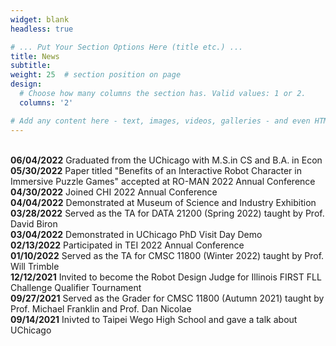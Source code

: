 ```yaml
---
widget: blank
headless: true

# ... Put Your Section Options Here (title etc.) ...
title: News
subtitle:
weight: 25  # section position on page
design:
  # Choose how many columns the section has. Valid values: 1 or 2.
  columns: '2'

# Add any content here - text, images, videos, galleries - and even HTML code!
---
```


<br> <b>06/04/2022</b>  Graduated from the UChicago with M.S.in CS and B.A. in Econ
<br> <b>05/30/2022</b>  Paper titled "Benefits of an Interactive Robot Character in Immersive Puzzle Games" accepted at RO-MAN 2022 Annual Conference
<br> <b>04/30/2022</b>  Joined CHI 2022 Annual Conference
<br> <b>04/04/2022</b>  Demonstrated at Museum of Science and Industry Exhibition
<br> <b>03/28/2022</b>  Served as the TA for DATA 21200 (Spring 2022) taught by Prof. David Biron
<br> <b>03/04/2022</b>  Demonstrated in UChicago PhD Visit Day Demo
<br> <b>02/13/2022</b>  Participated in TEI 2022 Annual Conference
<br> <b>01/10/2022</b>  Served as the TA for CMSC 11800 (Winter 2022) taught by Prof. Will Trimble
<br> <b>12/12/2021</b>  Invited to become the Robot Design Judge for Illinois FIRST FLL Challenge Qualifier Tournament
<br> <b>09/27/2021</b>  Served as the Grader for CMSC 11800 (Autumn 2021) taught by Prof. Michael Franklin and  Prof. Dan Nicolae
<br> <b>09/14/2021</b>  Inivted to Taipei Wego High School and gave a talk about UChicago

  


